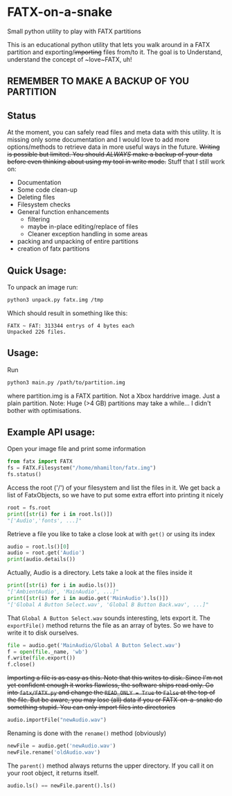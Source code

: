 # FATX-on-a-snake
Small python utility to play with FATX partitions

This is an educational python utility that lets you walk around in a FATX partition and exporting/~~importing~~ files from/to it.
The goal is to Understand, understand the concept of ~love~FATX, uh!

## REMEMBER TO MAKE A BACKUP OF YOU PARTITION

## Status
At the moment, you can safely read files and meta data with this utility. It is missing only some documentation and I would love to add more options/methods to retrieve data in more useful ways in the future. 
~~Writing is possible but limited. You should *ALWAYS* make a backup of your data before even thinking about using my tool in write mode.~~
Stuff that I still work on:
- Documentation
- Some code clean-up
- Deleting files
- Filesystem checks
- General function enhancements
	- filtering
	- maybe in-place editing/replace of files
	- Cleaner exception handling in some areas
- packing and unpacking of entire partitions
- creation of fatx partitions


## Quick Usage:
To unpack an image run:
```sh
python3 unpack.py fatx.img /tmp
```
Which should result in something like this:
```
FATX ~ FAT: 313344 entrys of 4 bytes each
Unpacked 226 files.
```

## Usage:

Run
```sh
python3 main.py /path/to/partition.img
```
where partition.img is a FATX partition. Not a Xbox harddrive image. Just a plain partition.
Note: Huge (>4 GB) partitions may take a while... I didn't bother with optimisations.

## Example API usage:
Open your image file and print some information
```python
from fatx import FATX
fs = FATX.Filesystem("/home/mhamilton/fatx.img")
fs.status()
```

Access the root ('/') of your filesystem and list the files in it. We get back a list of FatxObjects, so we have to put some extra effort into printing it nicely
```python
root = fs.root
print([str(i) for i in root.ls()])
"['Audio','fonts', ...]"
```

Retrieve a file you like to take a close look at with `get()` or using its index
```python
audio = root.ls()[0]
audio = root.get('Audio')
print(audio.details())
```

Actually, Audio is a directory. Lets take a look at the files inside it
```python
print([str(i) for i in audio.ls()])
"['AmbientAudio', 'MainAudio', ...]"
print([str(i) for i in audio.get('MainAudio').ls()])
"['Global A Button Select.wav', 'Global B Button Back.wav', ...]"
```

That `Global A Button Select.wav` sounds interesting, lets export it. The `exportFile()` method returns the file as an array of bytes. So we have to write it to disk ourselves.
```python
file = audio.get('MainAudio/Global A Button Select.wav')
f = open(file._name, 'wb')
f.write(file.export())
f.close()
```

~~Importing a file is as easy as this. Note that this writes to disk. Since I'm not yet confident enough it works flawless, the software ships read only. Go into `fatx/FATX.py` and change the `READ_ONLY = True` to `False` at the top of the file. But be aware, you may lose (all) data if you or FATX-on-a-snake do something stupid.
You can only import files into directories~~
```python
audio.importFile("newAudio.wav")
```

Renaming is done with the `rename()` method (obviously)
```python
newFile = audio.get('newAudio.wav')
newFile.rename('oldAudio.wav')
```

The `parent()` method always returns the upper directory. If you call it on your root object, it returns itself.
```python
audio.ls() == newFile.parent().ls() 
```

